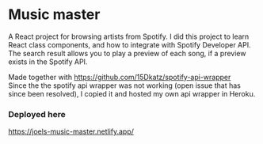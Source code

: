 # Music master

A React project for browsing artists from Spotify. I did this project to learn React class components, and how to integrate with Spotify Developer API.  
The search result allows you to play a preview of each song, if a preview exists in the Spotify API.

Made together with https://github.com/15Dkatz/spotify-api-wrapper  
Since the the spotify api wrapper was not working (open issue that has since been resolved), I copied it and hosted my own api wrapper in Heroku. 

### Deployed here

https://joels-music-master.netlify.app/

